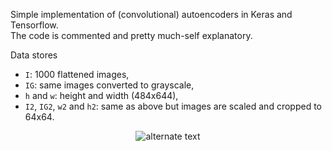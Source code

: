 Simple implementation of (convolutional) autoencoders in Keras and Tensorflow.  
The code is commented and pretty much-self explanatory.

Data stores
* `I`: 1000 flattened images,
* `IG`: same images converted to grayscale,
* `h` and `w`: height and width (484x644),
* `I2`, `IG2`, `w2` and `h2`: same as above but images are scaled and cropped to 64x64.

<p align="center"> 
    <img src="https://github.com/sparisi/ae_keras/blob/master/example.png" alt="alternate text">
</p>
